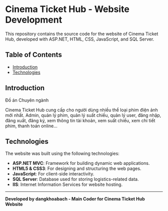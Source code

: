 # Cinema Ticket Hub - Website Development

This repository contains the source code for the website of Cinema Ticket Hub, developed with ASP.NET, HTML, CSS, JavaScript, and SQL Server.

## Table of Contents

- [Introduction](#introduction)
- [Technologies](#technologies)

## Introduction

Đồ án Chuyên ngành

Cinema Ticket Hub cung cấp cho người dùng nhiều thể loại phim điện ảnh mới nhất. Admin, quản lý phim, quản lý suất chiếu, quản lý user, đăng nhập, đăng xuất, đăng ký, xem thông tin tài khoản, xem suất chiếu, xem chi tiết phim, thanh toán online...

## Technologies

The website was built using the following technologies:

- **ASP.NET MVC**: Framework for building dynamic web applications.
- **HTML5 & CSS3**: For designing and structuring the web pages.
- **JavaScript**: For client-side interactivity.
- **SQL Server**: Database used for storing logistics-related data.
- **IIS**: Internet Information Services for website hosting.

---

**Developed by dangkhoabach - Main Coder for Cinema Ticket Hub Website**
